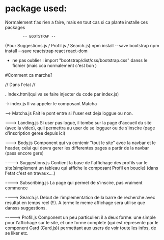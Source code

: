 # package used:
Normalement t'as rien a faire, mais en tout cas si ca plante installe ces packages

			-- BOOTSTRAP -- 
(Pour Suggestions.js / Profil.js / Search.js)
npm install --save bootstrap
npm install --save reactstrap react react-dom

+ ne pas oublier : import "bootstrap/dist/css/bootstrap.css" danss le fichier (mais cca normalement c'est bon )


#Comment ca marche?

// Dans l'etat //

.
Index.html(qui va se faire injecter du code par index.js)

-> index.js
Il va appeler le composant Matcha

--> Matcha.js
Fait le pont entre si l'user est deja loggue ou non.

---> Landing.js
Si user pas logue, il tombe sur la page d'accueil du site (avec la video), quii permettra au user de se logguer ou de s'inscire (page d'inscription geree depuis ici)

---> Body.js
Component qui va contenir "tout le site" avec la navbar et le header, celui qui devra gerer les differentes pages a partir de la navbar (pass encore gere)

----> Suggestions.js 
Contient la base de l'affichage des profils sur le site(simplement un tableau qui affiche le composant Profil en boucle) (dans l'etat c'est en travaux....)

----> Subscribing.js
La page qui permet de s'inscire, pas vraiment commence 

----> Search.js
Debut de l'implementation de la barre de recherche avec resultat en temps reel (!!).
A terme le meme affichage sera utilise que dansss suggestions.

-----> Profil.js
Component un peu particulier: il a deux forme: une simple pour l'affichage sur le site, et une forme complete (qui est represente par le component Card (Card.js)) permettant aux users de voir toute les infos, de se liker etc.

